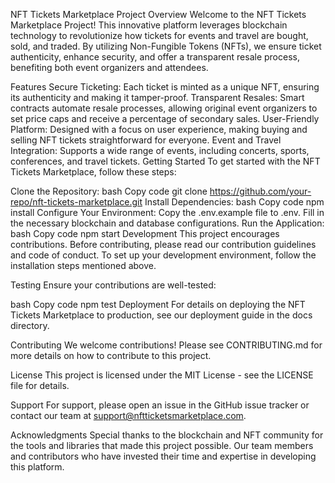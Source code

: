 NFT Tickets Marketplace Project
Overview
Welcome to the NFT Tickets Marketplace Project! This innovative platform leverages blockchain technology to revolutionize how tickets for events and travel are bought, sold, and traded. By utilizing Non-Fungible Tokens (NFTs), we ensure ticket authenticity, enhance security, and offer a transparent resale process, benefiting both event organizers and attendees.

Features
Secure Ticketing: Each ticket is minted as a unique NFT, ensuring its authenticity and making it tamper-proof.
Transparent Resales: Smart contracts automate resale processes, allowing original event organizers to set price caps and receive a percentage of secondary sales.
User-Friendly Platform: Designed with a focus on user experience, making buying and selling NFT tickets straightforward for everyone.
Event and Travel Integration: Supports a wide range of events, including concerts, sports, conferences, and travel tickets.
Getting Started
To get started with the NFT Tickets Marketplace, follow these steps:

Clone the Repository:
bash
Copy code
git clone https://github.com/your-repo/nft-tickets-marketplace.git
Install Dependencies:
bash
Copy code
npm install
Configure Your Environment:
Copy the .env.example file to .env.
Fill in the necessary blockchain and database configurations.
Run the Application:
bash
Copy code
npm start
Development
This project encourages contributions. Before contributing, please read our contribution guidelines and code of conduct. To set up your development environment, follow the installation steps mentioned above.

Testing
Ensure your contributions are well-tested:

bash
Copy code
npm test
Deployment
For details on deploying the NFT Tickets Marketplace to production, see our deployment guide in the docs directory.

Contributing
We welcome contributions! Please see CONTRIBUTING.md for more details on how to contribute to this project.

License
This project is licensed under the MIT License - see the LICENSE file for details.

Support
For support, please open an issue in the GitHub issue tracker or contact our team at support@nftticketsmarketplace.com.

Acknowledgments
Special thanks to the blockchain and NFT community for the tools and libraries that made this project possible.
Our team members and contributors who have invested their time and expertise in developing this platform.
